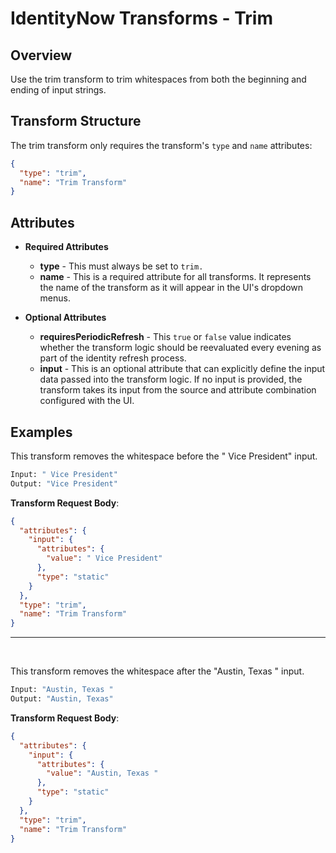 # IdentityNow Transforms - Trim

## Overview

Use the trim transform to trim whitespaces from both the beginning and ending of input strings.

## Transform Structure

The trim transform only requires the transform's `type` and `name` attributes:

```json
{
  "type": "trim",
  "name": "Trim Transform"
}
```

## Attributes

- **Required Attributes**

  - **type** - This must always be set to `trim.`
  - **name** - This is a required attribute for all transforms. It represents the name of the transform as it will appear in the UI's dropdown menus.

- **Optional Attributes**
  - **requiresPeriodicRefresh** - This `true` or `false` value indicates whether the transform logic should be reevaluated every evening as part of the identity refresh process.
  - **input** - This is an optional attribute that can explicitly define the input data passed into the transform logic. If no input is provided, the transform takes its input from the source and attribute combination configured with the UI.

## Examples

This transform removes the whitespace before the " Vice President" input.

```bash
Input: " Vice President"
Output: "Vice President"
```

**Transform Request Body**:

```json
{
  "attributes": {
    "input": {
      "attributes": {
        "value": " Vice President"
      },
      "type": "static"
    }
  },
  "type": "trim",
  "name": "Trim Transform"
}
```

---

<p>&nbsp;</p>

This transform removes the whitespace after the "Austin, Texas " input.

```bash
Input: "Austin, Texas "
Output: "Austin, Texas"
```

**Transform Request Body**:

```json
{
  "attributes": {
    "input": {
      "attributes": {
        "value": "Austin, Texas "
      },
      "type": "static"
    }
  },
  "type": "trim",
  "name": "Trim Transform"
}
```
